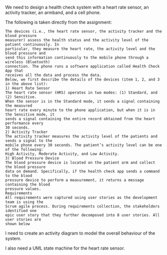 We need to design a health check system with a heart rate sensor, an activity tracker, an armband, and a cell phone. 

 
The following is taken directly from the assignment:
```
The devices (i.e., the heart rate sensor, the activity tracker and the blood pressure
measurer) assess the health status and the activity level of the patient continuously. In
particular, they measure the heart rate, the activity level and the blood pressure and
send this information continuously to the mobile phone through a wireless (Bluetooth)
connection. The phone runs a software application called Health Check App that
receives all the data and process the data.
Below, we first describe the details of the devices (item 1, 2, and 3 in the above list):
1) Heart Rate Sensor
The heart rate sensor (HRS) operates in two modes: (1) Standard, and (2) Sensitive.
When the sensor is in the Standard mode, it sends a signal containing the measured
heart rate every minute to the phone application, but when it is in the Sensitive mode, it
sends a signal containing the entire record obtained from the heart performance every
30 seconds.
2) Activity Tracker
The activity tracker measures the activity level of the patients and sends a signal to the
mobile phone every 30 seconds. The patient’s activity level can be one of the following:
High Activity, Moderate Activity, and Low Activity.
3) Blood Pressure Device
The blood pressure device is located on the patient arm and collect the blood pressure
data on demand. Specifically, if the health check app sends a command to the blood
pressure device to perform a measurement, it returns a message containing the blood
pressure values.
Requirements
All requirements were captured using user stories as the development team is using the
Scrum agile process. During requirements collection, the stakeholders identified one
epic user story that they further decomposed into 8 user stories. All user stories are
shown below
```

I need to create an activity diagram to model the overall behaviour of the system.

I also need a UML state machine for the heart rate sensor.